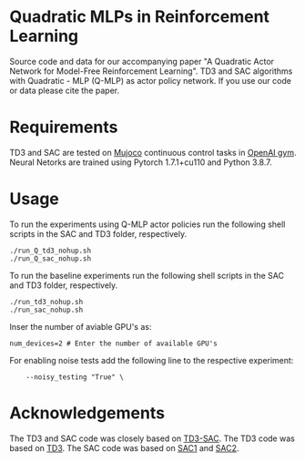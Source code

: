 # Quadratic MLPs in Reinforcement Learning

Source code and data for our accompanying paper "A  Quadratic  Actor  Network  for  Model-Free  Reinforcement  Learning". 
TD3 and SAC algorithms with Quadratic - MLP (Q-MLP) as  actor policy network.  If you use our code or data please cite the paper.

# Requirements
TD3 and SAC are tested on [Mujoco](http://www.mujoco.org/) continuous control tasks in [OpenAI gym](https://gym.openai.com/). 
Neural Netorks are trained using Pytorch 1.7.1+cu110 and Python 3.8.7.



# Usage
To run the experiments using Q-MLP actor policies run the following shell scripts in the SAC and TD3 folder, respectively.
```
./run_Q_td3_nohup.sh
./run_Q_sac_nohup.sh
```
To run the baseline experiments run the following shell scripts in the SAC and TD3 folder, respectively.
```
./run_td3_nohup.sh
./run_sac_nohup.sh
```
Inser the number of aviable GPU's as:
```
num_devices=2 # Enter the number of available GPU's

```
For enabling noise tests add the following line to the respective experiment:
```
	--noisy_testing "True" \
```


# Acknowledgements
The TD3 and SAC code was closely based on [TD3-SAC](https://github.com/honghaow/FORK).
The TD3 code was based on [TD3](https://github.com/sfujim/TD3).
The SAC code was based on [SAC1](https://github.com/denisyarats/pytorch_sac) and [SAC2](https://github.com/vitchyr/rlkit).
